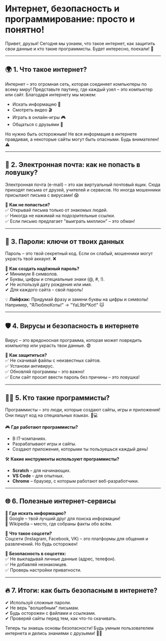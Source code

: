 # **Интернет, безопасность и программирование: просто и понятно!**

Привет, друзья! Сегодня мы узнаем, что такое интернет, как защитить свои данные и кто такие программисты. Будет интересно, поехали! 🚀

---

## 🌍 **1. Что такое интернет?**  
Интернет – это огромная сеть, которая соединяет компьютеры по всему миру! Представьте паутину, где каждый узел – это компьютер или сайт. Благодаря интернету мы можем:
- Искать информацию 🧐
- Смотреть видео 🎬
- Играть в онлайн-игры 🎮
- Общаться с друзьями 📱

Но нужно быть осторожным! Не вся информация в интернете правдивая, а некоторые сайты могут быть опасными. Будь внимателен! ⚠️

---

## 📧 **2. Электронная почта: как не попасть в ловушку?**  
Электронная почта (e-mail) – это как виртуальный почтовый ящик. Сюда приходят письма от друзей, учителей и сервисов. Но иногда мошенники присылают письма с вирусами! 😱

🚨 **Как не попасться?**  
✅ Открывай письма только от знакомых людей.  
✅ Никогда не нажимай на подозрительные ссылки.  
✅ Если письмо предлагает "выиграть миллион" – это обман!  

---

## 🔐 **3. Пароли: ключи от твоих данных**  
Пароль – это твой секретный код. Если он слабый, мошенники могут украсть твой аккаунт. ❌

🔑 **Как создать надёжный пароль?**  
✔ Минимум 8 символов.  
✔ Буквы, цифры и специальные знаки (@, #, !).  
✔ Не используй дату рождения или имя.  
✔ Для каждого сайта – свой пароль!  

💡 **Лайфхак:** Придумай фразу и замени буквы на цифры и символы! Например, "ЯЛюблюКоты!" → "YaL9bl*Kot!" 🐱

---

## 🛡 **4. Вирусы и безопасность в интернете**  
Вирус – это вредоносная программа, которая может повредить компьютер или украсть твои данные. 😨

🛑 **Как защититься?**  
✅ Не скачивай файлы с неизвестных сайтов.  
✅ Установи антивирус.  
✅ Обновляй программы – это важно!  
✅ Если сайт просит ввести пароль без причины – это ловушка!  

---

## 👨‍💻 **5. Кто такие программисты?**  
Программисты – это люди, которые создают сайты, игры и приложения! Они пишут код на специальных языках. 📜💻

🎮 **Где работают программисты?**  
- В IT-компаниях.  
- Разрабатывают игры и сайты.  
- Создают приложения, которыми ты пользуешься каждый день!  

🛠 **Какие инструменты используют программисты?**  
- **Scratch** – для начинающих. 
- **VS Code** – для опытных. 
- **Chrome** – браузер, с которым работают веб-разработчики.  

---

## 🌐 **6. Полезные интернет-сервисы**  
📌 **Где искать информацию?**  
🔎 Google – твой лучший друг для поиска информации!  
📖 Wikipedia – место, где собраны факты обо всём.  

📌 **Что такое соцсети?**  
Соцсети (Instagram, Facebook, VK) – это платформы для общения и развлечений. Но будь осторожен!

🚦 **Безопасность в соцсетях:**  
✅ Не выкладывай личные данные (адрес, телефон).  
✅ Не добавляй незнакомцев.  
✅ Проверь настройки приватности.  

---

## 🔥 **7. Итоги: как быть безопасным в интернете?**  
✔ Используй сложные пароли.  
✔ Не верь "волшебным" письмам.  
✔ Будь осторожен с файлами и ссылками.  
✔ Проверяй сайты перед тем, как что-то скачивать.  

Теперь ты знаешь основы безопасности! Будь умным пользователем интернета и делись знаниями с друзьями! 🚀😃

